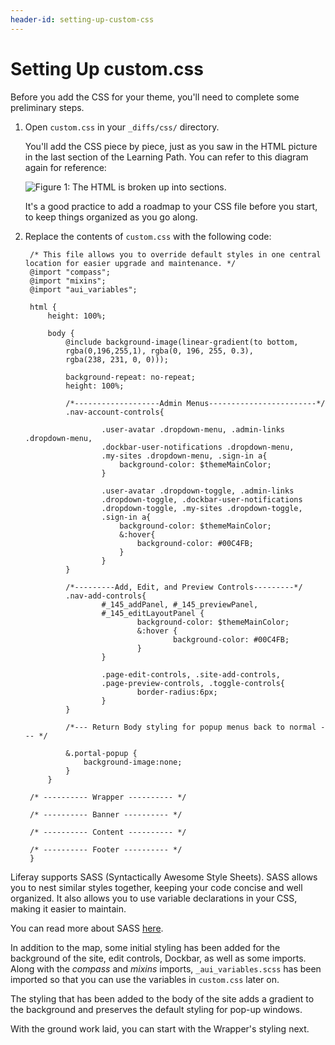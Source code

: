 ```yaml
---
header-id: setting-up-custom-css
---
```


# Setting Up custom.css

Before you add the CSS for your theme, you'll need to complete some preliminary
steps.

1.  Open `custom.css` in your `_diffs/css/` directory.

    You'll add the CSS piece by piece, just as you saw in the HTML picture
    in the last section of the Learning Path. You can refer to this diagram 
    again for reference:
    
    ![Figure 1: The HTML is broken up into sections.](../../../images/html-diagram.png)

    It's a good practice to add a roadmap to your CSS file before you start, to
    keep things organized as you go along.
 
2. Replace the contents of `custom.css` with the following code:

        /* This file allows you to override default styles in one central location for easier upgrade and maintenance. */
        @import "compass";
        @import "mixins";
        @import "aui_variables";

        html {
            height: 100%;

            body {
                @include background-image(linear-gradient(to bottom, 
                rgba(0,196,255,1), rgba(0, 196, 255, 0.3), 
                rgba(238, 231, 0, 0)));

                background-repeat: no-repeat;
                height: 100%;
                
                /*-------------------Admin Menus------------------------*/
                .nav-account-controls{
                
                        .user-avatar .dropdown-menu, .admin-links .dropdown-menu, 
                        .dockbar-user-notifications .dropdown-menu, 
                        .my-sites .dropdown-menu, .sign-in a{
                            background-color: $themeMainColor;  
                        }
                        
                        .user-avatar .dropdown-toggle, .admin-links 
                        .dropdown-toggle, .dockbar-user-notifications 
                        .dropdown-toggle, .my-sites .dropdown-toggle, 
                        .sign-in a{
                            background-color: $themeMainColor;
                            &:hover{
                                background-color: #00C4FB;
                            }
                        }
                }
                
                /*---------Add, Edit, and Preview Controls---------*/
                .nav-add-controls{
                        #_145_addPanel, #_145_previewPanel, 
                        #_145_editLayoutPanel {
                                background-color: $themeMainColor;
                                &:hover {
                                        background-color: #00C4FB;
                                }
                        }
                        
                        .page-edit-controls, .site-add-controls, 
                        .page-preview-controls, .toggle-controls{
                                border-radius:6px;
                        }
                }

                /*--- Return Body styling for popup menus back to normal --- */

                &.portal-popup {
                    background-image:none;
                }
            }

        /* ---------- Wrapper ---------- */

        /* ---------- Banner ---------- */

        /* ---------- Content ---------- */

        /* ---------- Footer ---------- */
        }
 
Liferay supports SASS (Syntactically Awesome Style Sheets). SASS allows you to
nest similar styles together, keeping your code concise and well organized. It
also allows you to use variable declarations in your CSS, making it easier to
maintain. 

You can read more about SASS [here](http://sass-lang.com/guide).

In addition to the map, some initial styling has been added for the background
of the site, edit controls, Dockbar, as well as some imports. Along with the
*compass* and *mixins* imports, `_aui_variables.scss` has been imported so that
you can use the variables in `custom.css` later on.

The styling that has been added to the body of the site adds a gradient to the
background and preserves the default styling for pop-up windows.

With the ground work laid, you can start with the Wrapper's styling next.
